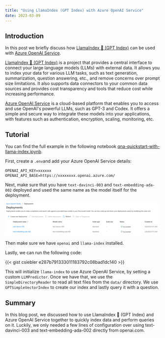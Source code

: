 ```yaml
---
title: "Using LlamaIndex (GPT Index) with Azure OpenAI Service"
date: 2023-03-09
---
```

## Introduction

In this post we briefly discuss how [LlamaIndex 🦙 (GPT Index)](https://gpt-index.readthedocs.io/en/latest/index.html) can be used with [Azure OpenAI Service](https://azure.microsoft.com/en-us/products/cognitive-services/openai-service).

[LlamaIndex 🦙 (GPT Index)](https://gpt-index.readthedocs.io/en/latest/index.html) is a project that provides a central interface to connect your large language models (LLMs) with external data. It allows you to index your data for various LLM tasks, such as text generation, summarization, question answering, etc., and remove concerns over prompt size limitations. It also supports data connectors to your common data sources and provides cost transparency and tools that reduce cost while increasing performance.

[Azure OpenAI Service](https://azure.microsoft.com/en-us/products/cognitive-services/openai-service) is a cloud-based platform that enables you to access and use OpenAI's powerful LLMs, such as GPT-3 and Codex. It offers a simple and secure way to integrate these models into your applications, with features such as authentication, encryption, scaling, monitoring, etc.

## Tutorial

You can find the full example in the following notebook [qna-quickstart-with-llama-index.ipynb](https://github.com/csiebler/azure-openai-service-workshop/blob/main/qna-quickstart-with-gpt-index/qna-quickstart-with-llama-index.ipynb).

First, create a `.env`and add your Azure OpenAI Service details:

```
OPENAI_API_KEY=xxxxxx
OPENAI_API_BASE=https://xxxxxxxx.openai.azure.com/
```

Next, make sure that you have `text-davinci-003` and `text-embedding-ada-002` deployed and used the same name as the model itself for the deployment.

![Azure OpenAI Service Model Deployments](/images/openai_model_deployments.png "Azure OpenAI Service Model Deployments")

Then make sure we have `openai` and `llama-index` installed.

Lastly, we can run the following code:

{{< gist csiebler e287b791333011183792c08bad1dc140 >}}

This will initialize `llama-index` to use Azure OpenAI Service, by setting a custom `LLMPredictor`. Once we have that, we use the `SimpleDirectoryReader` to read all text files from the `data/` directory.  We use `GPTSimpleVectorIndex` to create our index and lastly query it with a question.

## Summary

In this blog post, we discussed how to use LlamaIndex 🦙 (GPT Index) and Azure OpenAI Service together to quickly index data and perform queries on it. Luckily, we only needed a few lines of configuration over using text-davinci-003 and text-embedding-ada-002 directly from openai.com.
